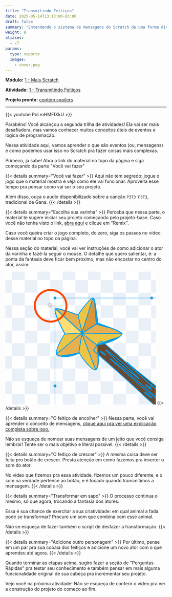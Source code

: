 ```yaml
---
title: "Transmitindo Feitiços"
date: 2025-05-14T13:13:00-03:00
draft: false
summary: "Entendendo o sistema de mensagens do Scratch de uma forma divertida!"
weight: 8
aliases:
  - /7
params:
  type: suporte
  images:
    - cover.png
---
```


**Módulo:** [1 - Mais Scratch](https://projects.raspberrypi.org/pt-BR/pathways/more-scratch)

**Atividade:** [1 - Transmitindo Feitiços](https://projects.raspberrypi.org/pt-BR/projects/broadcasting-spells/)

**Projeto pronto:** [contém spoilers](https://scratch.mit.edu/projects/1174054243/)

---

{{< youtube PoLmHMFIXkU   >}}

Parabéns! Você alcançou a segunda trilha de atividades! Ela vai ser mais desafiadora, mas vamos conhecer muitos conceitos úteis de eventos e lógica de programação.

Nessa atividade aqui, vamos aprender o que são eventos (ou, mensagens) e como podemos usar isso no Scratch pra fazer coisas mais complexas.

Primeiro, já sabe! Abra o link do material no topo da página e siga começando da parte "Você vai fazer"

{{< details summary="Você vai fazer" >}}
Aqui não tem segredo: jogue o jogo que o material mostra e veja como ele vai funcionar. Aproveita esse tempo pra pensar como vai ser o seu projeto.

Além disso, ouça o audio disponibilizado sobre a canção `P3T3 P3T3`, tradicional de Gana.
{{< /details >}}

{{< details summary="Escolha sua varinha" >}}
Perceba que nessa parte, o material te sugere iniciar seu projeto começando pelo projeto-base. Caso você não tenha visto o link, [abra aqui](https://scratch.mit.edu/projects/1043072781/editor) e clique em "Remix".

Caso você queira criar o jogo completo, do zero, siga os passos no vídeo desse material no topo da página.

Nessa seção do material, você vai ver instruções de como adicionar o ator da varinha e fazê-la seguir o mouse. O detalhe que quero salientar, é: a ponta da fantasia deve ficar bem próximo, mas não encostar no centro do ator, assim:

<img class="border-1" alt="Indicação do centro da fantasia do ator e da localização da varinha" src="ponta_varinha.png"/>
{{< /details >}}

{{< details summary="O feitiço de encolher" >}}
Nessa parte, você vai aprender o conceito de mensagens, [clique aqui pra ver uma explicação completa sobre isso.](/conceitos/mensagens)

Não se esqueça de nomear suas mensagens de um jeito que você consiga lembrar! Tente ser o mais objetivo e literal possivel.
{{< /details >}}

{{< details summary="O feitiço de crescer" >}}
A mesma coisa deve ser feita pro botão de crescer. Presta atenção em como fazemos pra inverter o som do ator.

No vídeo que fizemos pra essa atividade, fizemos um pouco diferente, e o som na verdade pertence ao botão, e é tocado quando transmitimos a mensagem.
{{< /details >}}

{{< details summary="Transformar em sapo" >}}
O processo continua o mesmo, só que agora, trocando a fantasia dos atores.

Essa é sua chance de exercitar a sua criatividade: em qual animal a fada pode se transformar? Procure um som que combina com esse animal.

Não se esqueça de fazer também o script de desfazer a transformação.
{{< /details >}}

{{< details summary="Adicione outro personagem" >}}
Por último, pense em um par pra sua cobaia dos feitiços e adicione um novo ator com o que aprendeu até agora.
{{< /details >}}

Quando terminar as etapas acima, sugiro fazer a seção de "Perguntas Rápidas" pra testar seu conhecimento e também pensar em mais alguma funcionalidade original de sua cabeça pra incrementar seu projeto.

Vejo você na próxima atividade! Não se esqueça de conferir o vídeo pra ver a construção do projeto do começo ao fim.

